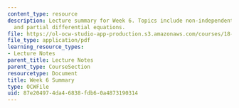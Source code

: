 ```yaml
---
content_type: resource
description: Lecture summary for Week 6. Topics include non-independent variables
  and partial differential equations.
file: https://ol-ocw-studio-app-production.s3.amazonaws.com/courses/18-02-multivariable-calculus-fall-2007/87e204974da46838fdb60a4873190314_lec_week6.pdf
file_type: application/pdf
learning_resource_types:
- Lecture Notes
parent_title: Lecture Notes
parent_type: CourseSection
resourcetype: Document
title: Week 6 Summary
type: OCWFile
uid: 87e20497-4da4-6838-fdb6-0a4873190314
---
```

